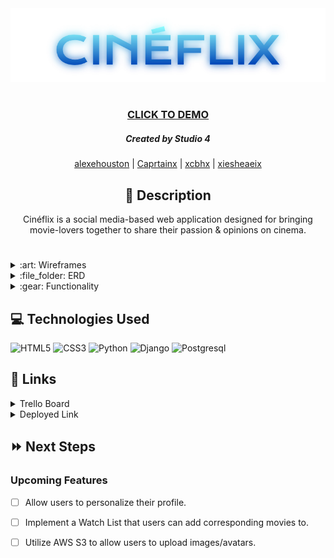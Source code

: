 <div id="header" align="center">
    <img src="main_app/static/images/cineflix.png" width="800">
</div>

<div id="description" align="center">

#

### [CLICK TO DEMO](https://cineflixapp.herokuapp.com/)

##### Created by Studio 4

<p align="center"><a href="https://github.com/alexehouston">alexehouston</a> | <a href="https://github.com/Caprtainx">Caprtainx</a> | <a href="https://github.com/xcbhx">xcbhx</a> | <a href="https://github.com/xiesheaeix">xiesheaeix</a></p>

## :pencil: Description

Cinéflix is a social media-based web application designed for bringing movie-lovers together to share their passion & opinions on cinema.

</div>

#

<details>
    <summary>:art: Wireframes</summary>
        <p align="center"><img src="main_app/static/images/home.png" width="800"></p>
        <p align="center"><img src="main_app/static/images/details.png" width="800"></p>
        <p align="center"><img src="main_app/static/images/profile.png" width="800"></p>

</details>

<details>
    <summary>:file_folder: ERD</summary>
        <img src="main_app/static/images/erd.png" width="800">
</details>

<details>
    <summary>:gear: Functionality</summary>
        <h3 align="center">Home Page</h3>
        <p align="center"><img src="main_app/static/images/home-screenshot.png" width="800"></p>
        <h3 align="center">Top Movies</h3>
        <p align="center"><img src="main_app/static/images/topmovies-screenshot.png" width="800"></p>
        <h3 align="center">Coming Soon</h3>
        <p align="center"><img src="main_app/static/images/comingsoon-screenshot.png"width="800"></p>
        <h3 align="center">Movie Details</h3>
        <p align="center"><img src="main_app/static/images/details-screenshot.png"width="800"></p>
        <h3 align="center">Profile Page</h3>
        <p align="center"><img src="main_app/static/images/profile-screenshot.png"width="800"></p>
</details>

## :computer: Technologies Used

![HTML5](https://img.shields.io/badge/HTML5-E34F26?style=for-the-badge&logo=html5&logoColor=white)
![CSS3](https://img.shields.io/badge/CSS3-1572B6?style=for-the-badge&logo=css3&logoColor=white)
![Python](https://img.shields.io/badge/Python-14354C?style=for-the-badge&logo=python&logoColor=white)
![Django](https://img.shields.io/badge/Django-092E20?style=for-the-badge&logo=django&logoColor=white)
![Postgresql](https://img.shields.io/badge/PostgreSQL-316192?style=for-the-badge&logo=postgresql&logoColor=white)

## :link: Links

<details>
  <summary>Trello Board</summary>
  <a href="https://trello.com/b/xCLDzBS4/cin%C3%A9flix">Click here!</a>
</details>

<details>
  <summary>Deployed Link</summary>
  <a href="https://cineflixapp.herokuapp.com/">Cinéflix</a>
</details>

## :fast_forward: Next Steps

### Upcoming Features

- [ ] Allow users to personalize their profile.

- [ ] Implement a Watch List that users can add corresponding movies to.

- [ ] Utilize AWS S3 to allow users to upload images/avatars.